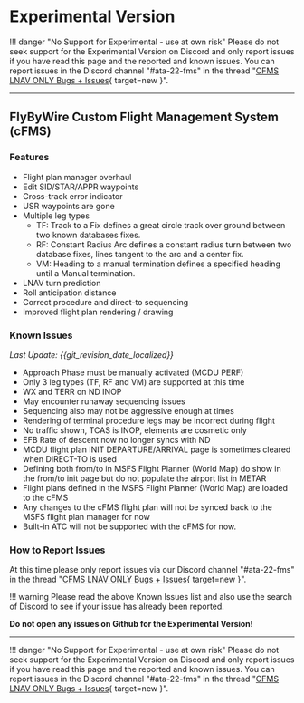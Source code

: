 # Experimental Version

!!! danger "No Support for Experimental - use at own risk"
    Please do not seek support for the Experimental Version on Discord and only report issues if you have read this page and the reported and known issues. You can report issues in the Discord channel "#ata-22-fms" in the thread "[CFMS LNAV ONLY Bugs + Issues](https://discord.com/channels/738864299392630914/876140343735771147/882442909918584862){ target=new }".

---

## FlyByWire Custom Flight Management System (cFMS)

### Features

- Flight plan manager overhaul
- Edit SID/STAR/APPR waypoints
- Cross-track error indicator
- USR waypoints are gone
- Multiple leg types
    - TF: Track to a Fix defines a great circle track over ground between two known databases fixes.
    - RF: Constant Radius Arc defines a constant radius turn between two database fixes, lines tangent to the arc and a center fix.
    - VM: Heading to a manual termination defines a specified heading until a Manual termination.
- LNAV turn prediction
- Roll anticipation distance
- Correct procedure and direct-to sequencing
- Improved flight plan rendering / drawing

### Known Issues

*Last Update: {{git_revision_date_localized}}*

- Approach Phase must be manually activated (MCDU PERF)
- Only 3 leg types (TF, RF and VM) are supported at this time
- WX and TERR on ND INOP
- May encounter runaway sequencing issues
- Sequencing also may not be aggressive enough at times
- Rendering of terminal procedure legs may be incorrect during flight
- No traffic shown, TCAS is INOP, elements are cosmetic only
- EFB Rate of descent now no longer syncs with ND
- MCDU flight plan INIT DEPARTURE/ARRIVAL page is sometimes cleared when DIRECT-TO is used
- Defining both from/to in MSFS Flight Planner (World Map) do show in the from/to init page but do not populate the airport list in METAR
- Flight plans defined in the MSFS Flight Planner (World Map) are loaded to the cFMS
- Any changes to the cFMS flight plan will not be synced back to the MSFS flight plan manager for now
- Built-in ATC will not be supported with the cFMS for now.

### How to Report Issues

At this time please only report issues via our Discord channel "#ata-22-fms" in the thread "[CFMS LNAV ONLY Bugs + Issues](https://discord.com/channels/738864299392630914/876140343735771147/882442909918584862){ target=new }".

!!! warning
    Please read the above Known Issues list and also use the search of  Discord to see if your issue has already been reported.

**Do not open any issues on Github for the Experimental Version!**

<!--### Download and Install-->

<!--See [Installation Guide](../installation.md#downloads).-->

---

!!! danger "No Support for Experimental - use at own risk"
    Please do not seek support for the Experimental Version on Discord and only report issues if you have read this page and the reported and known issues. You can report issues in the Discord channel "#ata-22-fms" in the thread "[CFMS LNAV ONLY Bugs + Issues](https://discord.com/channels/738864299392630914/876140343735771147/882442909918584862){ target=new }".

